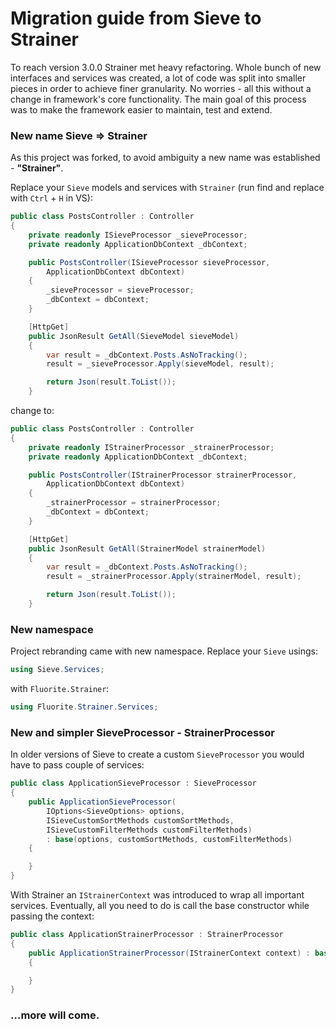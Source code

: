 # Migration guide from Sieve to Strainer

To reach version 3.0.0 Strainer met heavy refactoring. Whole bunch of new interfaces and services was created, a lot of code was split into smaller pieces in order to achieve finer granularity. No worries - all this without a change in framework's core functionality. The main goal of this process was to make the framework easier to maintain, test and extend.

### New name Sieve => Strainer

As this project was forked, to avoid ambiguity a new name was established - **"Strainer"**.

Replace your `Sieve` models and services with `Strainer` (run find and replace with `Ctrl` + `H` in VS):

```cs
public class PostsController : Controller
{
    private readonly ISieveProcessor _sieveProcessor;
    private readonly ApplicationDbContext _dbContext;

    public PostsController(ISieveProcessor sieveProcessor,
        ApplicationDbContext dbContext)
    {
        _sieveProcessor = sieveProcessor;
        _dbContext = dbContext;
    }

    [HttpGet]
    public JsonResult GetAll(SieveModel sieveModel)
    {
        var result = _dbContext.Posts.AsNoTracking();
        result = _sieveProcessor.Apply(sieveModel, result);

        return Json(result.ToList());
    }
```

change to:

```cs
public class PostsController : Controller
{
    private readonly IStrainerProcessor _strainerProcessor;
    private readonly ApplicationDbContext _dbContext;

    public PostsController(IStrainerProcessor strainerProcessor,
        ApplicationDbContext dbContext)
    {
        _strainerProcessor = strainerProcessor;
        _dbContext = dbContext;
    }

    [HttpGet]
    public JsonResult GetAll(StrainerModel strainerModel)
    {
        var result = _dbContext.Posts.AsNoTracking();
        result = _strainerProcessor.Apply(strainerModel, result);

        return Json(result.ToList());
    }
```

### New namespace

Project rebranding came with new namespace. Replace your `Sieve` usings:

```cs
using Sieve.Services;
```

with `Fluorite.Strainer`:

```cs
using Fluorite.Strainer.Services;
```

### New and simpler SieveProcessor - StrainerProcessor

In older versions of Sieve to create a custom `SieveProcessor` you would have to pass couple of services:

```cs
public class ApplicationSieveProcessor : SieveProcessor
{
    public ApplicationSieveProcessor(
        IOptions<SieveOptions> options, 
        ISieveCustomSortMethods customSortMethods, 
        ISieveCustomFilterMethods customFilterMethods) 
        : base(options, customSortMethods, customFilterMethods)
    {

    }
}
```

With Strainer an `IStrainerContext` was introduced to wrap all important services. Eventually, all you need to do is call the base constructor while passing the context:

```cs
public class ApplicationStrainerProcessor : StrainerProcessor
{
    public ApplicationStrainerProcessor(IStrainerContext context) : base(context)
    {

    }
}
```

### ...more will come.
